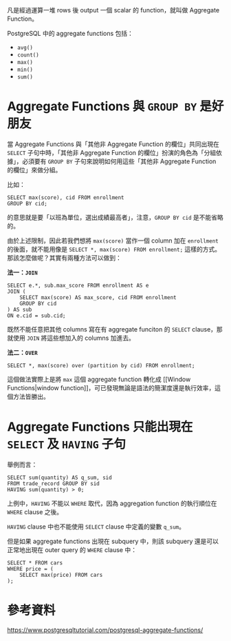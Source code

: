 凡是經過運算一堆 rows 後 output 一個 scalar 的 function，就叫做 Aggregate Function。

PostgreSQL 中的 aggregate functions 包括：

- `avg()`
- `count()`
- `max()`
- `min()`
- `sum()`

# Aggregate Functions 與 `GROUP BY` 是好朋友

當 Aggregate Functions 與「其他非 Aggregate Function 的欄位」共同出現在 `SELECT` 子句中時，「其他非 Aggregate Function 的欄位」扮演的角色為「分組依據」，必須要有 `GROUP BY` 子句來說明如何用這些「其他非 Aggregate Function 的欄位」來做分組。

比如：

```PostgreSQL
SELECT max(score), cid FROM enrollment
GROUP BY cid;
```

的意思就是要「以班為單位，選出成績最高者」，注意，`GROUP BY cid` 是不能省略的。

由於上述限制，因此若我們想將 `max(score)` 當作一個 column 加在 `enrollment` 的後面，就不能用像是 `SELECT *, max(score) FROM enrollment;` 這樣的方式。那該怎麼做呢？其實有兩種方法可以做到：

**法一：`JOIN`**

```PostgreSQL
SELECT e.*, sub.max_score FROM enrollment AS e
JOIN (
	SELECT max(score) AS max_score, cid FROM enrollment
	GROUP BY cid
) AS sub
ON e.cid = sub.cid;
```

既然不能任意把其他 columns 寫在有 aggregate funciton 的 `SELECT` clause，那就使用 `JOIN` 將這些想加入的 columns 加進去。

**法二：`OVER`**

```PostgreSQL
SELECT *, max(score) over (partition by cid) FROM enrollment;
```

這個做法實際上是將 `max` 這個 aggregate function 轉化成 [[Window Functions|window function]]，可已發現無論是語法的簡潔度還是執行效率，這個方法皆勝出。

# Aggregate Functions 只能出現在 `SELECT` 及 `HAVING` 子句

舉例而言：

```PostgreSQL
SELECT sum(quantity) AS q_sum, sid
FROM trade_record GROUP BY sid
HAVING sum(quantity) > 0;
```

上例中，`HAVING` 不能以 `WHERE` 取代，因為 aggregation function 的執行順位在 `WHERE` clause 之後。

`HAVING` clause 中也不能使用 `SELECT` clause 中定義的變數 `q_sum`。

但是如果 aggregate functions 出現在 subquery 中，則該 subquery 還是可以正常地出現在 outer query 的 `WHERE` clause 中：

```PostgreSQL
SELECT * FROM cars
WHERE price = (
	SELECT max(price) FROM cars
);
```

# 參考資料

<https://www.postgresqltutorial.com/postgresql-aggregate-functions/>
